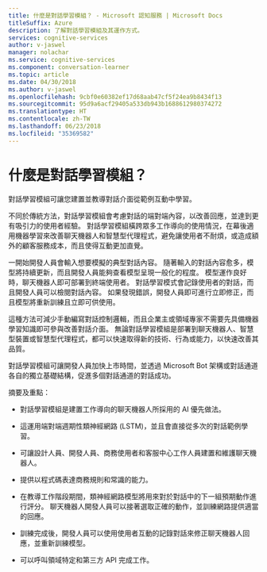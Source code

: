 ```yaml
---
title: 什麼是對話學習模組？ - Microsoft 認知服務 | Microsoft Docs
titleSuffix: Azure
description: 了解對話學習模組及其運作方式。
services: cognitive-services
author: v-jaswel
manager: nolachar
ms.service: cognitive-services
ms.component: conversation-learner
ms.topic: article
ms.date: 04/30/2018
ms.author: v-jaswel
ms.openlocfilehash: 9cbf0e60382ef17d68aab47cf5f24ea9b8434f13
ms.sourcegitcommit: 95d9a6acf29405a533db943b1688612980374272
ms.translationtype: HT
ms.contentlocale: zh-TW
ms.lasthandoff: 06/23/2018
ms.locfileid: "35369582"
---
```

# <a name="what-is-conversation-learner"></a>什麼是對話學習模組？

對話學習模組可讓您建置並教導對話介面從範例互動中學習。 

不同於傳統方法，對話學習模組會考慮對話的端對端內容，以改善回應，並達到更有吸引力的使用者經驗。 對話學習模組橫跨眾多工作導向的使用情況，在幕後適用機器學習來改善聊天機器人和智慧型代理程式，避免讓使用者不耐煩，或造成額外的顧客服務成本，而且使得互動更加直覺。

一開始開發人員會輸入想要模擬的典型對話內容。 隨著輸入的對話內容愈多，模型將持續更新，而且開發人員能夠查看模型呈現一般化的程度。 模型運作良好時，聊天機器人即可部署到終端使用者。 對話學習模式會記錄使用者的對話，而且開發人員可以檢閱對話內容。 如果發現錯誤，開發人員即可進行立即修正，而且模型將重新訓練且立即可供使用。

這種方法可減少手動編寫對話控制邏輯，而且企業主或領域專家不需要先具備機器學習知識即可參與改善對話介面。 無論對話學習模組是部署到聊天機器人、智慧型裝置或智慧型代理程式，都可以快速取得新的技術、行為或能力，以快速改善其品質。 

對話學習模組可讓開發人員加快上市時間，並透過 Microsoft Bot 架構或對話通道各自的獨立基礎結構，促進多個對話通道的對話成功。

摘要及重點：

- 對話學習模組是建置工作導向的聊天機器人所採用的 AI 優先做法。

- 這運用端對端週期性類神經網路 (LSTM)，並且會直接從多次的對話範例學習。 

- 可讓設計人員、開發人員、商務使用者和客服中心工作人員建置和維護聊天機器人。 

- 提供以程式碼表達商務規則和常識的能力。

- 在教導工作階段期間，類神經網路模型將用來對於對話中的下一組預期動作進行評分。 聊天機器人開發人員可以接著選取正確的動作，並訓練網路提供適當的回應。
 
- 訓練完成後，開發人員可以使用使用者互動的記錄對話來修正聊天機器人回應，並重新訓練模型。 

- 可以呼叫領域特定和第三方 API 完成工作。

